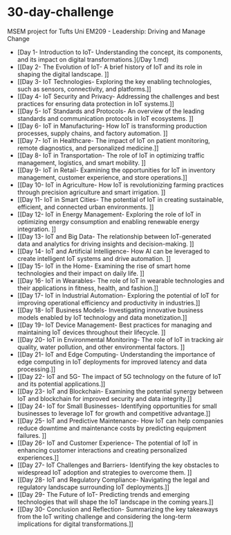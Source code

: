 # 30-day-challenge
MSEM project for Tufts Uni EM209 - Leadership: Driving and Manage Change 

- [Day 1- Introduction to IoT- Understanding the concept, its components, and its impact on digital transformations.](/Day 1.md)
- [[Day 2- The Evolution of IoT- A brief history of IoT and its role in shaping the digital landscape. ]]
- [[Day 3- IoT Technologies- Exploring the key enabling technologies, such as sensors, connectivity, and platforms.]] 
- [[Day 4- IoT Security and Privacy- Addressing the challenges and best practices for ensuring data protection in IoT systems.]] 
- [[Day 5- IoT Standards and Protocols- An overview of the leading standards and communication protocols in IoT ecosystems. ]]
- [[Day 6- IoT in Manufacturing- How IoT is transforming production processes, supply chains, and factory automation. ]]
- [[Day 7- IoT in Healthcare- The impact of IoT on patient monitoring, remote diagnostics, and personalized medicine.]]
- [[Day 8- IoT in Transportation- The role of IoT in optimizing traffic management, logistics, and smart mobility. ]]
- [[Day 9- IoT in Retail- Examining the opportunities for IoT in inventory management, customer experience, and store operations.]] 
- [[Day 10- IoT in Agriculture- How IoT is revolutionizing farming practices through precision agriculture and smart irrigation. ]]
- [[Day 11- IoT in Smart Cities- The potential of IoT in creating sustainable, efficient, and connected urban environments. ]]
- [[Day 12- IoT in Energy Management- Exploring the role of IoT in optimizing energy consumption and enabling renewable energy integration. ]]
- [[Day 13- IoT and Big Data- The relationship between IoT-generated data and analytics for driving insights and decision-making. ]]
- [[Day 14- IoT and Artificial Intelligence- How AI can be leveraged to create intelligent IoT systems and drive automation. ]]
- [[Day 15- IoT in the Home- Examining the rise of smart home technologies and their impact on daily life. ]]
- [[Day 16- IoT in Wearables- The role of IoT in wearable technologies and their applications in fitness, health, and fashion.]] 
- [[Day 17- IoT in Industrial Automation- Exploring the potential of IoT for improving operational efficiency and productivity in industries.]] 
- [[Day 18- IoT Business Models- Investigating innovative business models enabled by IoT technology and data monetization.]] 
- [[Day 19- IoT Device Management- Best practices for managing and maintaining IoT devices throughout their lifecycle. ]]
- [[Day 20- IoT in Environmental Monitoring- The role of IoT in tracking air quality, water pollution, and other environmental factors. ]]
- [[Day 21- IoT and Edge Computing- Understanding the importance of edge computing in IoT deployments for improved latency and data processing.]] 
- [[Day 22- IoT and 5G- The impact of 5G technology on the future of IoT and its potential applications.]] 
- [[Day 23- IoT and Blockchain- Examining the potential synergy between IoT and blockchain for improved security and data integrity.]] 
- [[Day 24- IoT for Small Businesses- Identifying opportunities for small businesses to leverage IoT for growth and competitive advantage.]] 
- [[Day 25- IoT and Predictive Maintenance- How IoT can help companies reduce downtime and maintenance costs by predicting equipment failures. ]]
- [[Day 26- IoT and Customer Experience- The potential of IoT in enhancing customer interactions and creating personalized experiences.]] 
- [[Day 27- IoT Challenges and Barriers- Identifying the key obstacles to widespread IoT adoption and strategies to overcome them. ]]
- [[Day 28- IoT and Regulatory Compliance- Navigating the legal and regulatory landscape surrounding IoT deployments.]] 
- [[Day 29- The Future of IoT- Predicting trends and emerging technologies that will shape the IoT landscape in the coming years.]] 
- [[Day 30- Conclusion and Reflection- Summarizing the key takeaways from the IoT writing challenge and considering the long-term implications for digital transformations.]]
